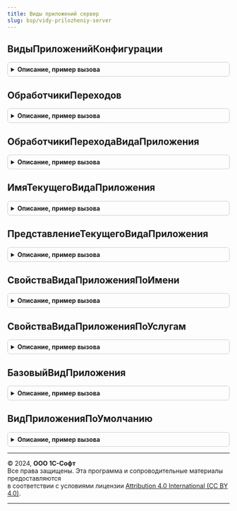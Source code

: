```yaml
---
title: Виды приложений сервер
slug: bsp/vidy-prilozheniy-server
---
```



## ВидыПриложенийКонфигурации
<details style="margin: 1em 0; padding: 0.5em; border: 1px solid #ccc; border-radius: 6px;">

<summary style="font-weight: bold; cursor: pointer;">Описание, пример вызова</summary>

```bsl

// Возвращает таблицу видов приложений конфигурации.
//
// Параметры:
//  ВключаяБазовый - Булево - Истина, если нужно включать базовый вид приложения в таблицу.
//                            По умолчанию = Истина.
//
// Возвращаемое значение:
//  ТаблицаЗначений - см. НоваяТаблицаВидовПриложений
//
Функция ВидыПриложенийКонфигурации(ВключаяБазовый = Истина) Экспорт
```

Пример вызова
```bsl
Результат = ВидыПриложенийСервер.ВидыПриложенийКонфигурации(ВключаяБазовый);
```
</details>

## ОбработчикиПереходов
<details style="margin: 1em 0; padding: 0.5em; border: 1px solid #ccc; border-radius: 6px;">

<summary style="font-weight: bold; cursor: pointer;">Описание, пример вызова</summary>

```bsl

// Возвращает таблицу обработчиков переходов видов приложений конфигурации
//
// Возвращаемое значение:
//  ТаблицаЗначений - см. НоваяТаблицаОбработчиковПерехода
//
Функция ОбработчикиПереходов() Экспорт
```

Пример вызова
```bsl
Результат = ВидыПриложенийСервер.ОбработчикиПереходов() 
```
</details>

## ОбработчикиПереходаВидаПриложения
<details style="margin: 1em 0; padding: 0.5em; border: 1px solid #ccc; border-radius: 6px;">

<summary style="font-weight: bold; cursor: pointer;">Описание, пример вызова</summary>

```bsl

// Возвращает таблицу обработчиков перехода с вида приложения
//
// Параметры:
//  ИсходноеИмяВидаПриложения - Строка - имя предыдущего вида приложения
//  ИмяВидаПриложения - Строка, Неопределено - имя нового вида приложения. Неопределено - если новый вид приложения любой.
//                                             По умолчанию, Неопределено
//
// Возвращаемое значение:
//  ТаблицаЗначений - см. НоваяТаблицаОбработчиковПерехода
//
Функция ОбработчикиПереходаВидаПриложения(ИсходноеИмяВидаПриложения, ИмяВидаПриложения = Неопределено) Экспорт
```

Пример вызова
```bsl
Результат = ВидыПриложенийСервер.ОбработчикиПереходаВидаПриложения(ИсходноеИмяВидаПриложения, ИмяВидаПриложения);
```
</details>

## ИмяТекущегоВидаПриложения
<details style="margin: 1em 0; padding: 0.5em; border: 1px solid #ccc; border-radius: 6px;">

<summary style="font-weight: bold; cursor: pointer;">Описание, пример вызова</summary>

```bsl

// Возвращает имя вида приложения конфигурации, автономного рабочего места (АРМ) или области данных, если включено разделение
//
// Возвращаемое значение:
//  Строка - имя текущего вида приложения
//
// Примечание:
//  Имя вида приложения для АРМ может отличаться от итогового, если обращение к функции было до завершения загрузки данных в АРМ
//
Функция ИмяТекущегоВидаПриложения() Экспорт
```

Пример вызова
```bsl
Результат = ВидыПриложенийСервер.ИмяТекущегоВидаПриложения() 
```
</details>

## ПредставлениеТекущегоВидаПриложения
<details style="margin: 1em 0; padding: 0.5em; border: 1px solid #ccc; border-radius: 6px;">

<summary style="font-weight: bold; cursor: pointer;">Описание, пример вызова</summary>

```bsl

// Возвращает представление вида приложения конфигурации, автономного рабочего места (АРМ) или области данных, если включено разделение
//
// Возвращаемое значение:
//  Строка - представление вида приложения
//
// Примечание:
//  Представление вида приложения для АРМ может отличаться от итогового, если обращение к функции было до завершения загрузки данных в АРМ
//
Функция ПредставлениеТекущегоВидаПриложения() Экспорт
```

Пример вызова
```bsl
Результат = ВидыПриложенийСервер.ПредставлениеТекущегоВидаПриложения() 
```
</details>

## СвойстваВидаПриложенияПоИмени
<details style="margin: 1em 0; padding: 0.5em; border: 1px solid #ccc; border-radius: 6px;">

<summary style="font-weight: bold; cursor: pointer;">Описание, пример вызова</summary>

```bsl

// Возвращает свойства вида приложения по имени.
//
// Параметры:
//  Имя - Строка - имя вида приложения, свойства которого нужно получить.
//  ВызыватьИсключение - Булево - если Ложь, то в случае отсутствия свойств вида приложения по имени
//                                исключение не будет вызвано. По умолчанию = Истина.
//
// Возвращаемое значение:
//  Неопределено, ФиксированнаяСтруктура - Свойства вида приложения.
//                                         Если свойства не найдены и ВызыватьИсключение = Ложь, возвращается Неопределено.
//                                         Состав свойств см. в ВидыПриложенийСервер.НовыйВидПриложения.
//
Функция СвойстваВидаПриложенияПоИмени(Имя, ВызыватьИсключение = Истина) Экспорт
```

Пример вызова
```bsl
Результат = ВидыПриложенийСервер.СвойстваВидаПриложенияПоИмени(Имя, ВызыватьИсключение);
```
</details>

## СвойстваВидаПриложенияПоУслугам
<details style="margin: 1em 0; padding: 0.5em; border: 1px solid #ccc; border-radius: 6px;">

<summary style="font-weight: bold; cursor: pointer;">Описание, пример вызова</summary>

```bsl

// Возвращает свойства вида приложения по услугам.
// Поиск происходит по полному соответствию услуг в переданном параметре и описании вида приложения
//
// Параметры:
//  Услуги - ТаблицаЗначений - описание см.НоваяТаблицаУслуг
//  ВызыватьИсключение - Булево - если Ложь, то в случае отсутствия свойств вида приложения по услугам
//                                исключение не будет вызвано. По умолчанию, Истина.
//
// Возвращаемое значение:
//  Неопределено, ФиксированнаяСтруктура - Свойства вида приложения.
//                                         Если свойства не найдены и ВызыватьИсключение = Ложь, возвращается Неопределено.
//                                         Состав свойств см. в ВидыПриложенийСервер.НовыйВидПриложения.
//
Функция СвойстваВидаПриложенияПоУслугам(Услуги, ВызыватьИсключение = Истина) Экспорт
```

Пример вызова
```bsl
Результат = ВидыПриложенийСервер.СвойстваВидаПриложенияПоУслугам(Услуги, ВызыватьИсключение);
```
</details>

## БазовыйВидПриложения
<details style="margin: 1em 0; padding: 0.5em; border: 1px solid #ccc; border-radius: 6px;">

<summary style="font-weight: bold; cursor: pointer;">Описание, пример вызова</summary>

```bsl

// Возвращает вид приложения, соответствующий конфигурации.
//
// Возвращаемое значение:
//  ФиксированнаяСтруктура - см. НовыйВидПриложения
//
Функция БазовыйВидПриложения() Экспорт
```

Пример вызова
```bsl
Результат = ВидыПриложенийСервер.БазовыйВидПриложения() 
```
</details>

## ВидПриложенияПоУмолчанию
<details style="margin: 1em 0; padding: 0.5em; border: 1px solid #ccc; border-radius: 6px;">

<summary style="font-weight: bold; cursor: pointer;">Описание, пример вызова</summary>

```bsl

// Возвращает вид приложения, который будет установлен по умолчанию,
// если, например, не удалось определить вид приложения по имени или услугам.
//
// Возвращаемое значение:
//  ФиксированнаяСтруктура - см. НовыйВидПриложения
//
Функция ВидПриложенияПоУмолчанию() Экспорт
```

Пример вызова
```bsl
Результат = ВидыПриложенийСервер.ВидПриложенияПоУмолчанию() 
```
</details>

---

© 2024, **ООО 1С-Софт**  
Все права защищены. Эта программа и сопроводительные материалы предоставляются  
в соответствии с условиями лицензии [Attribution 4.0 International (CC BY 4.0)](https://creativecommons.org/licenses/by/4.0/legalcode).

---

